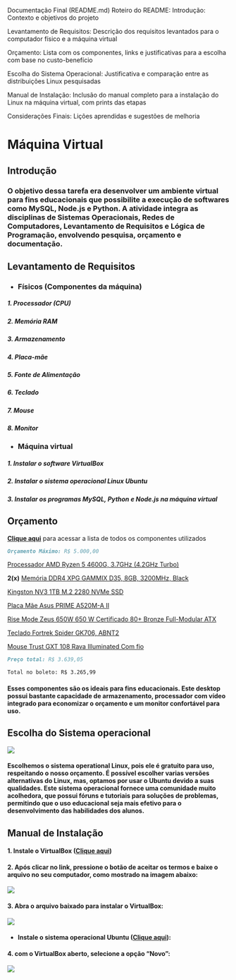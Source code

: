 Documentação Final (README.md)
Roteiro do README:
Introdução: Contexto e objetivos do projeto

Levantamento de Requisitos: Descrição dos requisitos levantados para o computador físico e a máquina virtual

Orçamento: Lista com os componentes, links e justificativas para a escolha com base no custo-benefício

Escolha do Sistema Operacional: Justificativa e comparação entre as distribuições Linux pesquisadas

Manual de Instalação: Inclusão do manual completo para a instalação do Linux na máquina virtual, com prints das etapas

Considerações Finais: Lições aprendidas e sugestões de melhoria

# Máquina Virtual

## Introdução

### O objetivo dessa tarefa era desenvolver um ambiente virtual para fins educacionais que possibilite a execução de softwares como MySQL, Node.js e Python. A atividade integra as disciplinas de Sistemas Operacionais, Redes de Computadores, Levantamento de Requisitos e Lógica de Programação, envolvendo pesquisa, orçamento e documentação.

## Levantamento de Requisitos
- ### Físicos (Componentes da máquina)
#####    1. Processador (CPU) 
#####    2. Memória RAM 
#####    3. Armazenamento
#####    4. Placa-mãe
#####   5. Fonte de Alimentação
#####    6. Teclado
#####    7. Mouse
#####    8. Monitor


- ### Máquina virtual
#####    1. Instalar o software VirtualBox 
#####    2. Instalar o sistema operacional Linux Ubuntu
#####    3. Instalar os programas MySQL, Python e Node.js na máquina virtual


## Orçamento
__[Clique aqui](https://meupc.net/build/zgq48C)__ para acessar a lista de todos os componentes utilizados
```markdown
Orçamento Máximo: R$ 5.000,00
```
[Processador AMD Ryzen 5 4600G, 3.7GHz (4.2GHz Turbo)](https://www.terabyteshop.com.br/produto/21317/processador-amd-ryzen-5-4600g-37ghz-42ghz-turbo-6-cores-12-threads-cooler-wraith-stealth-am4-100-100000147box?p=139255&utm_source=craftmybox&utm_medium=afiliados&utm_campaign=craftmybox)

__2(x)__ [Memória DDR4 XPG GAMMIX D35, 8GB, 3200MHz, Black](https://www.terabyteshop.com.br/produto/25636/memoria-ddr4-xpg-gammix-d35-8gb-3200mhz-black-ax4u32008g16a-sbkd35?p=139255&utm_source=craftmybox&utm_medium=afiliados&utm_campaign=craftmybox)

[Kingston NV3 1TB M.2 2280 NVMe SSD](https://www.amazon.com.br/dp/B0DBR3DZWG?tag=craftmybox-20&linkCode=osi&th=1&psc=1&smid=A38JVMMYJLUN90)

[Placa Mãe Asus PRIME A520M-A II ](https://www.amazon.com.br/dp/B08CGT4FXL?tag=craftmybox-20&linkCode=osi&th=1&psc=1&smid=A1ZZFT5FULY4LN)

[Rise Mode Zeus 650W 650 W Certificado 80+ Bronze Full-Modular ATX](https://www.kabum.com.br/produto/461383/fonte-gamer-rise-mode-zeus-650w-modular-pfc-ativo-preto-rm-psu-01-bz-650?awc=17729_1740075921_5f7599554ecdd0051d74bb2d5b18149f&utm_source=AWIN&utm_medium=AFILIADOS&utm_campaign=fevereiro24&utm_content=2025-02-20&utm_term=691737)

[Teclado Fortrek Spider GK706, ABNT2](https://www.terabyteshop.com.br/produto/27946/teclado-gamer-fortrek-spider-gk706-abnt2-pretovermelho?p=139255&utm_source=craftmybox&utm_medium=afiliados&utm_campaign=craftmybox)

[Mouse Trust GXT 108 Rava Illuminated Com fio](https://www.mercadolivre.com.br/social/meupcnet?matt_tool=14133480&forceInApp=true&ref=BAnaNTaq5JJ9vwkJLzaw4zM5s8O6%2BYulANyVQelNPEMS5pToudxPcEAHB6TpzR5BN1udDq%2Fw2jGyKS1m79c7OlSHlU17u9oI7pmGRMNxOb8zGCLIkhOiKXENdiRLeaRjNGfFq74N8j0BiyNMCyuEMDfYdwhaiNIILe%2FCBOcUsJo8es3uVj5slyYAqeesUOiQV5QYOw%3D%3D)

```markdown
Preço total: R$ 3.639,05

Total no boleto: R$ 3.265,99
```
#### Esses componentes são os ideais para fins educacionais. Este desktop possui bastante capacidade de armazenamento, processador com vídeo integrado para economizar o orçamento e um monitor confortável para uso.


## Escolha do Sistema operacional
![](https://upload.wikimedia.org/wikipedia/commons/e/e1/Ubuntu_16.04_LTS_Starting.gif)
#### Escolhemos o sistema operational Linux, pois ele é gratuito para uso, respeitando o nosso orçamento. É possível escolher varias versões alternativas do Linux, mas, optamos por usar o Ubuntu devido a suas qualidades. Este sistema operacional fornece uma comunidade muito acolhedora, que possui fóruns e tutoriais para soluções de problemas, permitindo que o uso educacional seja mais efetivo para o desenvolvimento das habilidades dos alunos.

## Manual de Instalação

#### 1. Instale o VirtualBox ([Clique aqui](https://www.virtualbox.org/wiki/Downloads))

#### 2. Após clicar no link, pressione o botão de aceitar os termos e baixe o arquivo no seu computador, como mostrado na imagem abaixo:
![](https://private-user-images.githubusercontent.com/177403914/415296985-7a5ebf67-3f78-4657-9294-6909651156bc.png?jwt=eyJhbGciOiJIUzI1NiIsInR5cCI6IkpXVCJ9.eyJpc3MiOiJnaXRodWIuY29tIiwiYXVkIjoicmF3LmdpdGh1YnVzZXJjb250ZW50LmNvbSIsImtleSI6ImtleTUiLCJleHAiOjE3NDAwNzgwMzcsIm5iZiI6MTc0MDA3NzczNywicGF0aCI6Ii8xNzc0MDM5MTQvNDE1Mjk2OTg1LTdhNWViZjY3LTNmNzgtNDY1Ny05Mjk0LTY5MDk2NTExNTZiYy5wbmc_WC1BbXotQWxnb3JpdGhtPUFXUzQtSE1BQy1TSEEyNTYmWC1BbXotQ3JlZGVudGlhbD1BS0lBVkNPRFlMU0E1M1BRSzRaQSUyRjIwMjUwMjIwJTJGdXMtZWFzdC0xJTJGczMlMkZhd3M0X3JlcXVlc3QmWC1BbXotRGF0ZT0yMDI1MDIyMFQxODU1MzdaJlgtQW16LUV4cGlyZXM9MzAwJlgtQW16LVNpZ25hdHVyZT1mODI5OWZkOTYzMmE5YWYwMmVkNzhlZjczYWE5YjE1Zjg2MzhmNjIyZjA4Yzg4NGU5OTA3ZmMyN2Q0OTFkZDFkJlgtQW16LVNpZ25lZEhlYWRlcnM9aG9zdCJ9.fPi5P6hPrXHlauYIT70_nKwWb5GEP9h8eTmpa6LOp6A)

#### 3. Abra o arquivo baixado para instalar o VirtualBox:
![](https://private-user-images.githubusercontent.com/177403914/415303500-e8461b24-736b-4c33-86f4-10cb24be7a0e.png?jwt=eyJhbGciOiJIUzI1NiIsInR5cCI6IkpXVCJ9.eyJpc3MiOiJnaXRodWIuY29tIiwiYXVkIjoicmF3LmdpdGh1YnVzZXJjb250ZW50LmNvbSIsImtleSI6ImtleTUiLCJleHAiOjE3NDAwNzgwMzcsIm5iZiI6MTc0MDA3NzczNywicGF0aCI6Ii8xNzc0MDM5MTQvNDE1MzAzNTAwLWU4NDYxYjI0LTczNmItNGMzMy04NmY0LTEwY2IyNGJlN2EwZS5wbmc_WC1BbXotQWxnb3JpdGhtPUFXUzQtSE1BQy1TSEEyNTYmWC1BbXotQ3JlZGVudGlhbD1BS0lBVkNPRFlMU0E1M1BRSzRaQSUyRjIwMjUwMjIwJTJGdXMtZWFzdC0xJTJGczMlMkZhd3M0X3JlcXVlc3QmWC1BbXotRGF0ZT0yMDI1MDIyMFQxODU1MzdaJlgtQW16LUV4cGlyZXM9MzAwJlgtQW16LVNpZ25hdHVyZT01ZDQ2MGFmMGVkNmMwZDU1NWY5MDQxNjc3MjY5NGMwNGQyNjkyZGYxOTNlYTFlMDNkYmIzZDg0NDcwODZiOGI2JlgtQW16LVNpZ25lZEhlYWRlcnM9aG9zdCJ9.xxd6SK-vrQgu39d3dK6sAvVQHUwsAIVqlBn8Pg8Yqq4)

- #### Instale o sistema operacional Ubuntu ([Clique aqui](https://ubuntu.com/download/desktop)):


#### 4. com o VirtualBox aberto, selecione a opção “Novo”:
![](https://private-user-images.githubusercontent.com/177403914/415304053-cd380b3a-7189-4e5e-b0a9-5735ee8bdcb4.png?jwt=eyJhbGciOiJIUzI1NiIsInR5cCI6IkpXVCJ9.eyJpc3MiOiJnaXRodWIuY29tIiwiYXVkIjoicmF3LmdpdGh1YnVzZXJjb250ZW50LmNvbSIsImtleSI6ImtleTUiLCJleHAiOjE3NDAwNzgwMzcsIm5iZiI6MTc0MDA3NzczNywicGF0aCI6Ii8xNzc0MDM5MTQvNDE1MzA0MDUzLWNkMzgwYjNhLTcxODktNGU1ZS1iMGE5LTU3MzVlZThiZGNiNC5wbmc_WC1BbXotQWxnb3JpdGhtPUFXUzQtSE1BQy1TSEEyNTYmWC1BbXotQ3JlZGVudGlhbD1BS0lBVkNPRFlMU0E1M1BRSzRaQSUyRjIwMjUwMjIwJTJGdXMtZWFzdC0xJTJGczMlMkZhd3M0X3JlcXVlc3QmWC1BbXotRGF0ZT0yMDI1MDIyMFQxODU1MzdaJlgtQW16LUV4cGlyZXM9MzAwJlgtQW16LVNpZ25hdHVyZT02ZjAzOTYyZjg5MjZhZmQxNjgxODA1ZTdlZjI4NmQ3MzAzMzgyMWE1NWZjNGJiYmUyMmZlOTQzNjlmMzAxNjljJlgtQW16LVNpZ25lZEhlYWRlcnM9aG9zdCJ9.Jk9NDD96nHrSB4cj5hu8bP2NjcCxkiSqc64loJCWM00)

